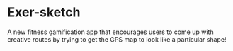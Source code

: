 # Exer-sketch
A new fitness gamification app that encourages users to come up with creative routes by trying to get the GPS map to look like a particular shape!
